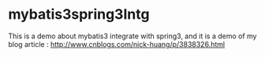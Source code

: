 mybatis3spring3Intg
===================

This is a  demo about mybatis3 integrate with spring3, and it is a demo of my blog article :
http://www.cnblogs.com/nick-huang/p/3838326.html
